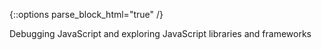 {::options parse_block_html="true" /}
<section class="accordion-wrapper">

<!-- <div class="accordion-title js-trigger-content-toggle">
Topic: UX & Accessibility
</div> -->

Debugging JavaScript and exploring JavaScript libraries and frameworks

<!-- {::options parse_block_html="true" /}
<div class="accordion-title has-no-content js-content-toggle-ignore">

Slides

[PDF](files/w14-.min.pdf){:target="_blank"} ( KB)

</div>

<div class="accordion-title js-trigger-content-toggle">
Links + Resources
</div>

<div class="accordion-title js-trigger-content-toggle">
Homework
</div> -->

</section>
